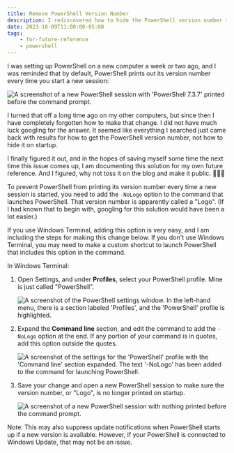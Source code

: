 ```yaml
---
title: Remove PowerShell Version Number
description: I rediscovered how to hide the PowerShell version number that is printed at the beginning of every session.
date: 2023-10-09T11:00:00-05:00
tags:
    - for-future-reference
    - powershell
---
```

I was setting up PowerShell on a new computer a week or two ago, and I was reminded that by default, PowerShell prints out its version number every time you start a new session:

<picture class="content-image">
    <source srcset="/assets/images/remove-powershell-version-number/1-displaying-version-number.avif" type="image/avif">
    <source srcset="/assets/images/remove-powershell-version-number/1-displaying-version-number.webp" type="image/webp">
    <img src="/assets/images/remove-powershell-version-number/1-displaying-version-number.jpg" alt="A screenshot of a new PowerShell session with 'PowerShell 7.3.7' printed before the command prompt." loading="lazy">
</picture>

I turned that off a long time ago on my other computers, but since then I have completely forgotten how to make that change. I did not have much luck googling for the answer. It seemed like everything I searched just came back with results for how to get the PowerShell version number, not how to hide it on startup.

I finally figured it out, and in the hopes of saving myself some time the next time this issue comes up, I am documenting this solution for my own future reference. And I figured, why not toss it on the blog and make it public. 🤷🏻‍♂️

To prevent PowerShell from printing its version number every time a new session is started, you need to add the <code class="language-">-NoLogo</code> option to the command that launches PowerShell. That version number is apparently called a "Logo". (If I had known that to begin with, googling for this solution would have been a lot easier.)

If you use Windows Terminal, adding this option is very easy, and I am including the steps for making this change below. If you don't use Windows Terminal, you may need to make a custom shortcut to launch PowerShell that includes this option in the command.

In Windows Terminal:
1. Open Settings, and under **Profiles**, select your PowerShell profile. Mine is just called "PowerShell".

    <picture class="content-image">
        <source srcset="/assets/images/remove-powershell-version-number/2-settings-profiles-powershell.avif" type="image/avif">
        <source srcset="/assets/images/remove-powershell-version-number/2-settings-profiles-powershell.webp" type="image/webp">
        <img src="/assets/images/remove-powershell-version-number/2-settings-profiles-powershell.jpg" alt="A screenshot of the PowerShell settings window. In the left-hand menu, there is a section labeled 'Profiles', and the 'PowerShell' profile is highlighted." loading="lazy">
    </picture>

2. Expand the **Command line** section, and edit the command to add the <code class="language-">-NoLogo</code> option at the end. If any portion of your command is in quotes, add this option outside the quotes.

    <picture class="content-image">
        <source srcset="/assets/images/remove-powershell-version-number/3-add-nologo-option.avif" type="image/avif">
        <source srcset="/assets/images/remove-powershell-version-number/3-add-nologo-option.webp" type="image/webp">
        <img src="/assets/images/remove-powershell-version-number/3-add-nologo-option.jpg" alt="A screenshot of the settings for the 'PowerShell' profile with the 'Command line' section expanded. The text '-NoLogo' has been added to the command for launching PowerShell." loading="lazy">
    </picture>

3. Save your change and open a new PowerShell session to make sure the version number, or "Logo", is no longer printed on startup.

    <picture class="content-image">
        <source srcset="/assets/images/remove-powershell-version-number/4-no-version-number.avif" type="image/avif">
        <source srcset="/assets/images/remove-powershell-version-number/4-no-version-number.webp" type="image/webp">
        <img src="/assets/images/remove-powershell-version-number/4-no-version-number.jpg" alt="A screenshot of a new PowerShell session with nothing printed before the command prompt." loading="lazy">
    </picture>

Note: This may also suppress update notifications when PowerShell starts up if a new version is available. However, if your PowerShell is connected to Windows Update, that may not be an issue.

<link rel="stylesheet" href="https://cdnjs.cloudflare.com/ajax/libs/prism/9000.0.1/themes/prism-tomorrow.min.css" integrity="sha512-kSwGoyIkfz4+hMo5jkJngSByil9jxJPKbweYec/UgS+S1EgE45qm4Gea7Ks2oxQ7qiYyyZRn66A9df2lMtjIsw==" crossorigin="anonymous" referrerpolicy="no-referrer">
<script src="https://cdnjs.cloudflare.com/ajax/libs/prism/9000.0.1/prism.min.js" integrity="sha512-UOoJElONeUNzQbbKQbjldDf9MwOHqxNz49NNJJ1d90yp+X9edsHyJoAs6O4K19CZGaIdjI5ohK+O2y5lBTW6uQ==" crossorigin="anonymous" referrerpolicy="no-referrer"></script>
